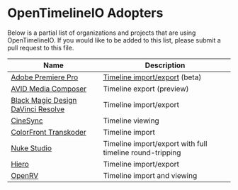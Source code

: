 # OpenTimelineIO Adopters

Below is a partial list of organizations and projects that are using OpenTimelineIO. If you would like to be added to this list, please submit a pull request to this file.

| Name | Description                                                                                                                                    |
|------|------------------------------------------------------------------------------------------------------------------------------------------------|
| [Adobe Premiere Pro](https://www.adobe.com/products/premiere.html) | [Timeline import/export](https://community.adobe.com/t5/premiere-pro-beta-discussions/new-in-beta-otio-import-and-export/td-p/14937493) (beta) |
| [AVID Media Composer](https://www.avid.com/media-composer) | Timeline export (preview) |
| [Black Magic Design DaVinci Resolve](https://www.blackmagicdesign.com/products/davinciresolve/) | Timeline import/export |
| [CineSync](https://www.backlight.co/product/cinesync) | Timeline viewing |                                                                                                                                                    |
| [ColorFront Transkoder](https://colorfront.com/index.php?page=SOFTWARE&spage=Transkoder) | Timeline import                                                                                                                                |
| [Nuke Studio](https://www.foundry.com/products/nuke) | Timeline import/export with full timeline round-tripping                                                                                       |
| [Hiero](https://www.foundry.com/products/nuke-family/hiero) | Timeline import/export                                                                                       |
| [OpenRV](https://github.com/AcademySoftwareFoundation/OpenRV) | Timeline import and viewing                                                                                                                    |